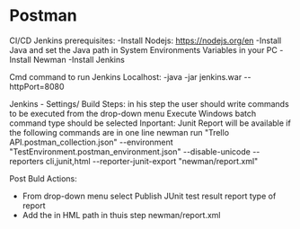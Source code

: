 # Postman
CI/CD Jenkins prerequisites:
  -Install Nodejs: https://nodejs.org/en
  -Install Java and set the Java path in System Environments Variables in your PC
  -Install Newman 
  -Install Jenkins
  
Cmd command to run Jenkins Localhost: 
  -java -jar jenkins.war --httpPort=8080

Jenkins - Settings/
Build Steps: in his step the user should write commands to be executed from the drop-down menu Execute Windows batch command type should be selected
Inportant: Junit Report will be available if the following commands are in one line
 newman run "Trello API.postman_collection.json" --environment "TestEnvironment.postman_environment.json" --disable-unicode --reporters cli,junit,html --reporter-junit-export "newman/report.xml"
 
 Post Buld Actions:
 - From drop-down menu select Publish JUnit test result report type of report
 - Add the in HML path in thuis step newman/report.xml
